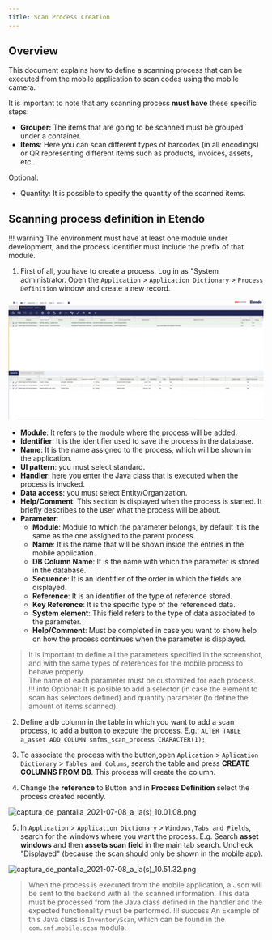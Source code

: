 ```yaml
---
title: Scan Process Creation
---
```


## Overview

This document explains how to define a scanning process that can be executed from the mobile application to scan codes using the mobile camera.

It is important to note that any scanning process **must have** these specific steps:

- **Grouper:** The items that are going to be scanned must be grouped under a container.
- **Items**: Here you can scan different types of barcodes (in all encodings) or QR representing different items such as products, invoices, assets, etc...

Optional:

- Quantity: It is possible to specify the quantity of the scanned items.

## Scanning process definition in Etendo

!!! warning
    The environment must have at least one module under development, and the process identifier must include the prefix of that module.

1. First of all, you have to create a process. Log in as "System administrator. Open the `Application` > `Application Dictionary` > `Process Definition` window and create a new record.

![scanprocessdefinition.png](/docs/assets/legacy/technicaldocumentation/platform/scanprocessdefinition.png)

- **Module**: It refers to the module where the process will be added.
- **Identifier**: It is the identifier used to save the process in the database.
- **Name**: It is the name assigned to the process, which will be shown in the application.
- **UI pattern**: you must select standard.
- **Handler**: here you enter the Java class that is executed when the process is invoked.
- **Data access**: you must select Entity/Organization.
- **Help/Comment**: This section is displayed when the process is started. It briefly describes to the user what the process will be about.
- **Parameter**:
  - **Module**: Module to which the parameter belongs, by default it is the same as the one assigned to the parent process.
  - **Name**: It is the name that will be shown inside the entries in the mobile application.
  - **DB Column Name**: It is the name with which the parameter is stored in the database.
  - **Sequence**: It is an identifier of the order in which the fields are displayed.
  - **Reference**: It is an identifier of the type of reference stored.
  - **Key Reference**: It is the specific type of the referenced data.
  - **System element**: This field refers to the type of data associated to the parameter.
  - **Help/Comment**: Must be completed in case you want to show help on how the process continues when the parameter is displayed.

> It is important to define all the parameters specified in the screenshot, and with the same types of references for the mobile process to behave properly.  
> The name of each parameter must be customized for each process.
!!! info
    Optional: It is posible to add a selector (in case the element to scan has selectors defined) and quantity parameter (to define the amount of items scanned).

2. Define a db column in the table in which you want to add a scan process, to add a button to execute the process. E.g.: `ALTER TABLE a_asset ADD COLUMN smfms_scan_process CHARACTER(1);`

3. To associate the process with the button,open `Aplication` > `Aplication Dictionary` > `Tables and Colums`, search the table and press **CREATE COLUMNS FROM DB**. This process will create the column.

4. Change the **reference** to Button and in **Process Definition** select the process created recently.

![captura_de_pantalla_2021-07-08_a_la(s)_10.01.08.png](</docs/legacy/technicaldocumentation/platform/captura_de_pantalla_2021-07-08_a_la(s)_10.01.08.png>)

5. In `Application` > `Application Dictionary` > `Windows,Tabs and Fields`, search for the windows where you want the process.
   E.g. Search **asset windows** and then **assets scan field** in the main tab search. Uncheck "Displayed" (because the scan should only be shown in the mobile app).

![captura_de_pantalla_2021-07-08_a_la(s)_10.51.32.png](</docs/legacy/technicaldocumentation/platform/captura_de_pantalla_2021-07-08_a_la(s)_10.51.32.png>)

> When the process is executed from the mobile application, a Json will be sent to the backend with all the scanned information. This data must be processed from the Java class defined in the handler and the expected functionality must be performed.
!!! success
    An Example of this Java class is `InventoryScan`, which can be found in the `com.smf.mobile.scan` module.
